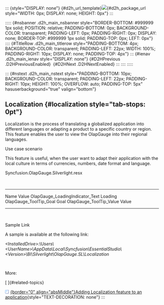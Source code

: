 ::: {style="DISPLAY: none"}
[](ms-xhelp:///?Id=d2h_url_template){#d2h_url_template}![](!package_url!){#d2h_package_url style="WIDTH: 0px; DISPLAY: none; HEIGHT: 0px"}
:::

::::: {#nsbanner .d2h_main_nsbanner style="BORDER-BOTTOM: #999999 1px solid; POSITION: relative; PADDING-BOTTOM: 0px; BACKGROUND-COLOR: transparent; PADDING-LEFT: 0px; PADDING-RIGHT: 0px; DISPLAY: none; BORDER-TOP: #999999 1px solid; PADDING-TOP: 0px; LEFT: 0px"}
:::: {#TitleRow .d2h_main_titlerow style="PADDING-BOTTOM: 4px; BACKGROUND-COLOR: transparent; PADDING-LEFT: 22px; WIDTH: 100%; PADDING-RIGHT: 10px; DISPLAY: none; PADDING-TOP: 4px"}
::: {#ienav .d2h_main_ienav style="DISPLAY: none"}
[](ms-xhelp:///?Id=6cb8bd89-6393-44e8-8604-572e13a9ca74){#D2HPrevious .D2HPreviousEnabled}  [](ms-xhelp:///?Id=bf937602-4d9e-497a-b9cb-da23ef298e49){#D2HNext .D2HNextEnabled}
:::
::::
:::::

::: {#nstext .d2h_main_nstext style="PADDING-BOTTOM: 10px; BACKGROUND-COLOR: transparent; PADDING-LEFT: 22px; PADDING-RIGHT: 10px; HEIGHT: 100%; OVERFLOW: auto; PADDING-TOP: 5px" hasuserbackground="true" valign="bottom"}
## Localization {#localization style="tab-stops: 0pt"}

Localization is the process of translating a globalized application into different languages or adapting a product to a specific country or region. This feature enables the user to view the OlapGauge into their regional languages.

Use case scenario

This feature is useful, when the user want to adapt their application with the local culture in terms of currencies, numbers, date format and language.

Syncfusion.OlapGauge.Silverlight.resx

 

  --------------------------------- ---------
  Name                              Value
  OlapGauge_LoadingIndicator_Text   Loading
  OlapGauge_ToolTip_Goal            Goal
  OlapGauge_ToolTip_Value           Value
  --------------------------------- ---------

 

Sample Link

A sample is available at the following link:

*\<InstalledDrive\>:\\Users\\\<UserName\>\\AppData\\Local\\Syncfusion\\EssentialStudio\\\<Version\>\\BI\\Silverlight\\OlapGauge.SL\\Localization*

         

More:

[ ]{#related-topics}

[![](button.gif){border="0" align="absMiddle"}Adding Localization feature to an application](ms-xhelp:///?Id=bf937602-4d9e-497a-b9cb-da23ef298e49){style="TEXT-DECORATION: none"}
:::
